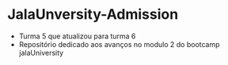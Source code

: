 # JalaUnversity-Admission
- Turma 5 que atualizou para turma 6
- Repositório dedicado aos avanços no modulo 2 do bootcamp jalaUniversity 
